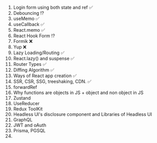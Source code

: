 1. Login form using both state and ref ✅
2. Debouncing ⁉️
3. useMemo ✅
4. useCallback ✅
5. React.memo ✅
6. React Hook Form ⁉️
7. Formik ❌
8. Yup ❌
9. Lazy Loading/Routing ✅
10. React.lazy() and suspense ✅
11. Router Types ✅
12. Diffing Algorithm ✅
13. Ways of React app creation ✅
14. SSR, CSR, SSG, treeshaking, CDN. ✅
15. forwardRef
16. Why functions are objects in JS + object and non object in JS
17. Zustand
18. UseReducer
19. Redux ToolKit
20. Headless UI's disclosure component and Libraries of Headless UI
21. GraphQL
22. JWT and oAuth
23. Prisma, PGSQL
24.
